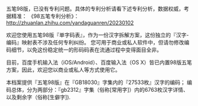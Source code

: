 五笔98版，已没有专利问题。具体的专利分析请看下述专利分析，数据权威，考据精准：
《98五笔专利分析》：http://zhuanlan.zhihu.com/yandaguanren/20230102

欢迎您使用五笔98版『单字码表』，作为一份汉字拆解方案，这份独立的『汉字-编码』映射表不涉及任何专利纠纷。
您可用于商业或私人软件中，但请勿修改编码细节，以免这份稳定统一的形码码表在流通过程中变得面目全非。

目前，百度手机输入法（iOS/Android）、百度输入法（OS X）皆已内置98版五笔方案，因此，欢迎您以商业或私人等方式使用它。

本档案提供『五笔98版』在『GB18030』字集内的『27533枚』汉字的编码；
编码总体，分为两部分：『gb2312』字集（俗称[常用字]）内的6763枚汉字详情、以及剩余字（俗称[生僻字]).
